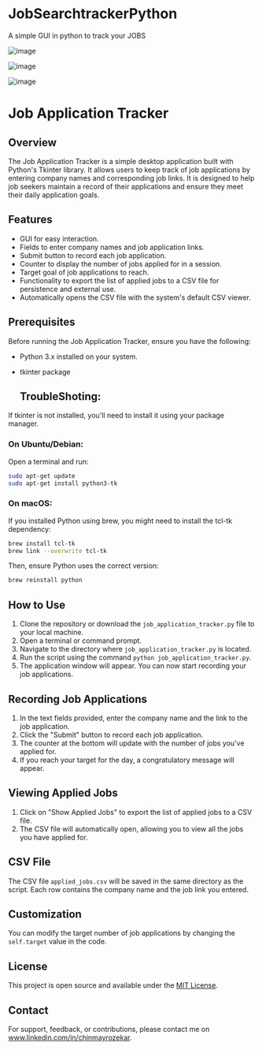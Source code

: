 # JobSearchtrackerPython
A simple GUI in python to track your JOBS

![image](https://github.com/user-attachments/assets/d6f53fc9-a42d-4a7c-9ba7-84d9dd0e284f)

![image](https://github.com/user-attachments/assets/4e2a14b8-912e-429c-819d-aecb6773012f)

![image](https://github.com/user-attachments/assets/f413b026-ddbc-46e2-a704-c1bd8dba009c)


# Job Application Tracker

## Overview
The Job Application Tracker is a simple desktop application built with Python's Tkinter library. It allows users to keep track of job applications by entering company names and corresponding job links. It is designed to help job seekers maintain a record of their applications and ensure they meet their daily application goals.

## Features
- GUI for easy interaction.
- Fields to enter company names and job application links.
- Submit button to record each job application.
- Counter to display the number of jobs applied for in a session.
- Target goal of job applications to reach.
- Functionality to export the list of applied jobs to a CSV file for persistence and external use.
- Automatically opens the CSV file with the system's default CSV viewer.

## Prerequisites
Before running the Job Application Tracker, ensure you have the following:
- Python 3.x installed on your system.
- tkinter package

  ## TroubleShoting:
If tkinter is not installed, you'll need to install it using your package manager.
### On Ubuntu/Debian:
Open a terminal and run:

```sh
sudo apt-get update
sudo apt-get install python3-tk
```

### On macOS:
If you installed Python using brew, you might need to install the tcl-tk dependency:

```sh
brew install tcl-tk
brew link --overwrite tcl-tk
```
Then, ensure Python uses the correct version:
```bash
brew reinstall python
```

## How to Use
1. Clone the repository or download the `job_application_tracker.py` file to your local machine.
2. Open a terminal or command prompt.
3. Navigate to the directory where `job_application_tracker.py` is located.
4. Run the script using the command `python job_application_tracker.py`.
5. The application window will appear. You can now start recording your job applications.

## Recording Job Applications
1. In the text fields provided, enter the company name and the link to the job application.
2. Click the "Submit" button to record each job application.
3. The counter at the bottom will update with the number of jobs you've applied for.
4. If you reach your target for the day, a congratulatory message will appear.

## Viewing Applied Jobs
1. Click on "Show Applied Jobs" to export the list of applied jobs to a CSV file.
2. The CSV file will automatically open, allowing you to view all the jobs you have applied for.

## CSV File
The CSV file `applied_jobs.csv` will be saved in the same directory as the script. Each row contains the company name and the job link you entered.

## Customization
You can modify the target number of job applications by changing the `self.target` value in the code.

## License
This project is open source and available under the [MIT License](LICENSE).

## Contact
For support, feedback, or contributions, please contact me on www.linkedin.com/in/chinmayrozekar.
